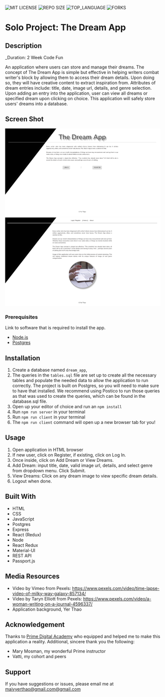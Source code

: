 
![MIT LICENSE](https://img.shields.io/github/license/yyerthao/yyerthao.github.io)
![REPO SIZE](https://img.shields.io/github/repo-size/yyerthao/prime-solo-project.svg?style=flat-square)
![TOP_LANGUAGE](https://img.shields.io/github/languages/top/yyerthao/prime-solo-project.svg?style=flat-square)
![FORKS](https://img.shields.io/github/forks/yyerthao/prime-solo-project.svg?style=social)

# Solo Project: The Dream App

## Description

_Duration: 2 Week Code Fun

An application where users can store and manage their dreams. The concept of The Dream App is simple but effective in helping writers combat writer's block by allowing them to access their dream details. Upon doing so, they will have creative content to extract inspiration from.  Attributes of dream entries include: title, date, image url, details, and genre selection. Upon adding an entry into the application, user can view all dreams or specified dream upon clicking on choice. This application will safely store users' dreams into a database.

<!-- To see the fully functional site, please visit: [DEPLOYED VERSION OF APP](www.heroku.com) -->

## Screen Shot

![intro](LandingPage.png) 
![intro](AboutPage.png) 

### Prerequisites

Link to software that is required to install the app.

- [Node.js](https://nodejs.org/en/)
- [Postgres](https://www.postgresql.org/download/)

## Installation

1. Create a database named `dream_app`,
2. The queries in the `tables.sql` file are set up to create all the necessary tables and populate the needed data to allow the application to run correctly. The project is built on Postgres, so you will need to make sure to have that installed. We recommend using Postico to run those queries as that was used to create the queries, which can be found in the database.sql file.
3. Open up your editor of choice and run an `npm install`
4. Run `npm run server` in your terminal
5. Run `npm run client` in your terminal
6. The `npm run client` command will open up a new browser tab for you!

## Usage

1. Open application in HTML browser
2. If new user, click on Register, if existing, click on Log In.
3. Once inside, click on Add Dream or View Dreams.
4. Add Dream: input title, date, valid image url, details, and select genre from dropdown menu. Click Submit.
5. View Dreams: Click on any dream image to view specific dream details.
6. Logout when done.

## Built With

* HTML
* CSS
* JavaScript
* Postgres
* Express
* React (Redux)
* Node
* React Redux
* Material-UI
* REST API
* Passport.js

## Media Resources

* Video by Vimeo from Pexels: https://www.pexels.com/video/time-lapse-video-of-milky-way-galaxy-857134/
* Video by Taryn Elliott from Pexels: https://www.pexels.com/video/a-woman-writing-on-a-journal-4596337/
* Application background, Yer Thao

## Acknowledgement
Thanks to [Prime Digital Academy](www.primeacademy.io) who equipped and helped me to make this application a reality. 
Additional, sincere thank you the following:
* Mary Mosman, my wonderful Prime instructor
* Vatti, my cohort and peers

## Support
If you have suggestions or issues, please email me at [maivyerthao@gmail.com@gmail.com](www.google.com)
